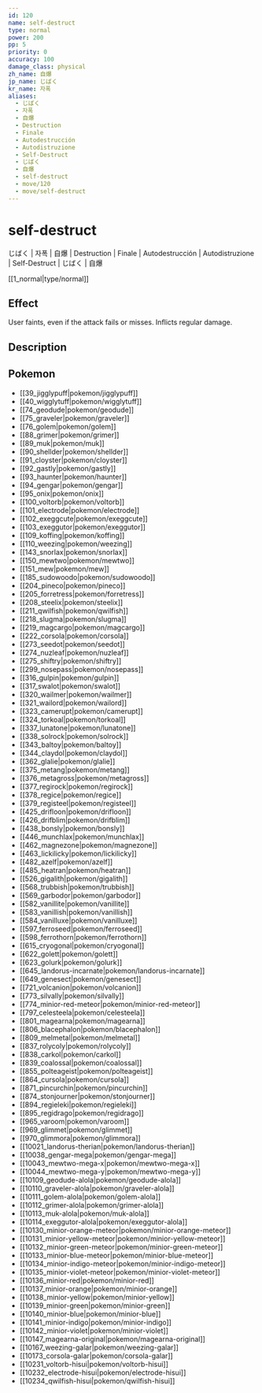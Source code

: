 ```yaml
---
id: 120
name: self-destruct
type: normal
power: 200
pp: 5
priority: 0
accuracy: 100
damage_class: physical
zh_name: 自爆
jp_name: じばく
kr_name: 자폭
aliases:
  - じばく
  - 자폭
  - 自爆
  - Destruction
  - Finale
  - Autodestrucción
  - Autodistruzione
  - Self-Destruct
  - じばく
  - 自爆
  - self-destruct
  - move/120
  - move/self-destruct
---
```

# self-destruct
    
じばく | 자폭 | 自爆 | Destruction | Finale | Autodestrucción | Autodistruzione | Self-Destruct | じばく | 自爆

[[1_normal|type/normal]]

## Effect

User faints, even if the attack fails or misses.  Inflicts regular damage.

## Description



## Pokemon

- [[39_jigglypuff|pokemon/jigglypuff]]
- [[40_wigglytuff|pokemon/wigglytuff]]
- [[74_geodude|pokemon/geodude]]
- [[75_graveler|pokemon/graveler]]
- [[76_golem|pokemon/golem]]
- [[88_grimer|pokemon/grimer]]
- [[89_muk|pokemon/muk]]
- [[90_shellder|pokemon/shellder]]
- [[91_cloyster|pokemon/cloyster]]
- [[92_gastly|pokemon/gastly]]
- [[93_haunter|pokemon/haunter]]
- [[94_gengar|pokemon/gengar]]
- [[95_onix|pokemon/onix]]
- [[100_voltorb|pokemon/voltorb]]
- [[101_electrode|pokemon/electrode]]
- [[102_exeggcute|pokemon/exeggcute]]
- [[103_exeggutor|pokemon/exeggutor]]
- [[109_koffing|pokemon/koffing]]
- [[110_weezing|pokemon/weezing]]
- [[143_snorlax|pokemon/snorlax]]
- [[150_mewtwo|pokemon/mewtwo]]
- [[151_mew|pokemon/mew]]
- [[185_sudowoodo|pokemon/sudowoodo]]
- [[204_pineco|pokemon/pineco]]
- [[205_forretress|pokemon/forretress]]
- [[208_steelix|pokemon/steelix]]
- [[211_qwilfish|pokemon/qwilfish]]
- [[218_slugma|pokemon/slugma]]
- [[219_magcargo|pokemon/magcargo]]
- [[222_corsola|pokemon/corsola]]
- [[273_seedot|pokemon/seedot]]
- [[274_nuzleaf|pokemon/nuzleaf]]
- [[275_shiftry|pokemon/shiftry]]
- [[299_nosepass|pokemon/nosepass]]
- [[316_gulpin|pokemon/gulpin]]
- [[317_swalot|pokemon/swalot]]
- [[320_wailmer|pokemon/wailmer]]
- [[321_wailord|pokemon/wailord]]
- [[323_camerupt|pokemon/camerupt]]
- [[324_torkoal|pokemon/torkoal]]
- [[337_lunatone|pokemon/lunatone]]
- [[338_solrock|pokemon/solrock]]
- [[343_baltoy|pokemon/baltoy]]
- [[344_claydol|pokemon/claydol]]
- [[362_glalie|pokemon/glalie]]
- [[375_metang|pokemon/metang]]
- [[376_metagross|pokemon/metagross]]
- [[377_regirock|pokemon/regirock]]
- [[378_regice|pokemon/regice]]
- [[379_registeel|pokemon/registeel]]
- [[425_drifloon|pokemon/drifloon]]
- [[426_drifblim|pokemon/drifblim]]
- [[438_bonsly|pokemon/bonsly]]
- [[446_munchlax|pokemon/munchlax]]
- [[462_magnezone|pokemon/magnezone]]
- [[463_lickilicky|pokemon/lickilicky]]
- [[482_azelf|pokemon/azelf]]
- [[485_heatran|pokemon/heatran]]
- [[526_gigalith|pokemon/gigalith]]
- [[568_trubbish|pokemon/trubbish]]
- [[569_garbodor|pokemon/garbodor]]
- [[582_vanillite|pokemon/vanillite]]
- [[583_vanillish|pokemon/vanillish]]
- [[584_vanilluxe|pokemon/vanilluxe]]
- [[597_ferroseed|pokemon/ferroseed]]
- [[598_ferrothorn|pokemon/ferrothorn]]
- [[615_cryogonal|pokemon/cryogonal]]
- [[622_golett|pokemon/golett]]
- [[623_golurk|pokemon/golurk]]
- [[645_landorus-incarnate|pokemon/landorus-incarnate]]
- [[649_genesect|pokemon/genesect]]
- [[721_volcanion|pokemon/volcanion]]
- [[773_silvally|pokemon/silvally]]
- [[774_minior-red-meteor|pokemon/minior-red-meteor]]
- [[797_celesteela|pokemon/celesteela]]
- [[801_magearna|pokemon/magearna]]
- [[806_blacephalon|pokemon/blacephalon]]
- [[809_melmetal|pokemon/melmetal]]
- [[837_rolycoly|pokemon/rolycoly]]
- [[838_carkol|pokemon/carkol]]
- [[839_coalossal|pokemon/coalossal]]
- [[855_polteageist|pokemon/polteageist]]
- [[864_cursola|pokemon/cursola]]
- [[871_pincurchin|pokemon/pincurchin]]
- [[874_stonjourner|pokemon/stonjourner]]
- [[894_regieleki|pokemon/regieleki]]
- [[895_regidrago|pokemon/regidrago]]
- [[965_varoom|pokemon/varoom]]
- [[969_glimmet|pokemon/glimmet]]
- [[970_glimmora|pokemon/glimmora]]
- [[10021_landorus-therian|pokemon/landorus-therian]]
- [[10038_gengar-mega|pokemon/gengar-mega]]
- [[10043_mewtwo-mega-x|pokemon/mewtwo-mega-x]]
- [[10044_mewtwo-mega-y|pokemon/mewtwo-mega-y]]
- [[10109_geodude-alola|pokemon/geodude-alola]]
- [[10110_graveler-alola|pokemon/graveler-alola]]
- [[10111_golem-alola|pokemon/golem-alola]]
- [[10112_grimer-alola|pokemon/grimer-alola]]
- [[10113_muk-alola|pokemon/muk-alola]]
- [[10114_exeggutor-alola|pokemon/exeggutor-alola]]
- [[10130_minior-orange-meteor|pokemon/minior-orange-meteor]]
- [[10131_minior-yellow-meteor|pokemon/minior-yellow-meteor]]
- [[10132_minior-green-meteor|pokemon/minior-green-meteor]]
- [[10133_minior-blue-meteor|pokemon/minior-blue-meteor]]
- [[10134_minior-indigo-meteor|pokemon/minior-indigo-meteor]]
- [[10135_minior-violet-meteor|pokemon/minior-violet-meteor]]
- [[10136_minior-red|pokemon/minior-red]]
- [[10137_minior-orange|pokemon/minior-orange]]
- [[10138_minior-yellow|pokemon/minior-yellow]]
- [[10139_minior-green|pokemon/minior-green]]
- [[10140_minior-blue|pokemon/minior-blue]]
- [[10141_minior-indigo|pokemon/minior-indigo]]
- [[10142_minior-violet|pokemon/minior-violet]]
- [[10147_magearna-original|pokemon/magearna-original]]
- [[10167_weezing-galar|pokemon/weezing-galar]]
- [[10173_corsola-galar|pokemon/corsola-galar]]
- [[10231_voltorb-hisui|pokemon/voltorb-hisui]]
- [[10232_electrode-hisui|pokemon/electrode-hisui]]
- [[10234_qwilfish-hisui|pokemon/qwilfish-hisui]]

